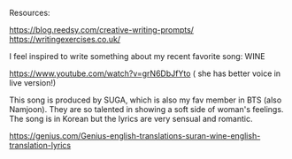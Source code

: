 Resources: 

https://blog.reedsy.com/creative-writing-prompts/
https://writingexercises.co.uk/

I feel inspired to write something about my recent favorite song: WINE 

https://www.youtube.com/watch?v=grN6DbJfYto ( she has better voice in live version!) 

This song is produced by SUGA, which is also my fav member in BTS (also Namjoon). They are so talented in showing a soft side of woman's feelings. 
The song is in Korean but the lyrics are very sensual and romantic. 

https://genius.com/Genius-english-translations-suran-wine-english-translation-lyrics



